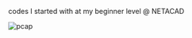 codes I started with at my beginner level @ NETACAD




![pcap](https://user-images.githubusercontent.com/105570502/185268714-f0804b1b-b157-42fc-acdd-f68a80ecab56.png)
